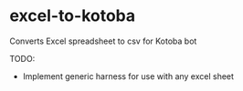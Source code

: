 # excel-to-kotoba
Converts Excel spreadsheet to csv for Kotoba bot

TODO:
- Implement generic harness for use with any excel sheet